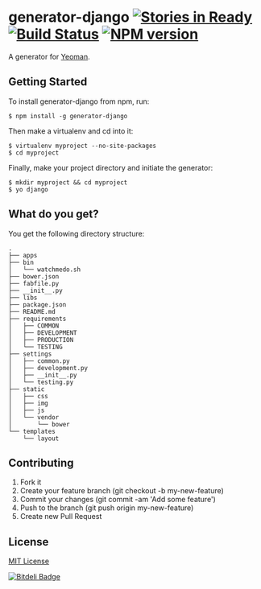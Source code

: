 # generator-django [![Stories in Ready](https://badge.waffle.io/diegotoral/generator-django.png?label=ready&title=Ready)](https://waffle.io/diegotoral/generator-django) [![Build Status](https://secure.travis-ci.org/diegotoral/generator-django.png?branch=master)](https://travis-ci.org/diegotoral/generator-django) [![NPM version](https://badge.fury.io/js/generator-django.png)](http://badge.fury.io/js/generator-django)

A generator for [Yeoman](http://yeoman.io).


## Getting Started

To install generator-django from npm, run:

```
$ npm install -g generator-django
```

Then make a virtualenv and cd into it:

```
$ virtualenv myproject --no-site-packages
$ cd myproject
```

Finally, make your project directory and initiate the generator:

```
$ mkdir myproject && cd myproject
$ yo django
```

## What do you get?

You get the following directory structure:
```
.
├── apps
├── bin
│   └── watchmedo.sh
├── bower.json
├── fabfile.py
├── __init__.py
├── libs
├── package.json
├── README.md
├── requirements
│   ├── COMMON
│   ├── DEVELOPMENT
│   ├── PRODUCTION
│   └── TESTING
├── settings
│   ├── common.py
│   ├── development.py
│   ├── __init__.py
│   └── testing.py
├── static
│   ├── css
│   ├── img
│   ├── js
│   └── vendor
│       └── bower
└── templates
    └── layout
```

## Contributing

1. Fork it
2. Create your feature branch (git checkout -b my-new-feature)
3. Commit your changes (git commit -am 'Add some feature')
4. Push to the branch (git push origin my-new-feature)
5. Create new Pull Request

## License

[MIT License](http://en.wikipedia.org/wiki/MIT_License)


[![Bitdeli Badge](https://d2weczhvl823v0.cloudfront.net/diegotoral/generator-django/trend.png)](https://bitdeli.com/free "Bitdeli Badge")


